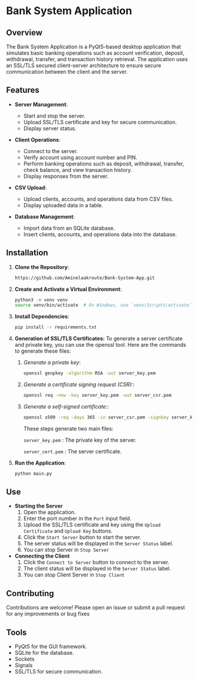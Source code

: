 # Bank System Application

## Overview

The Bank System Application is a PyQt5-based desktop application that simulates basic banking operations such as account verification, deposit, withdrawal, transfer, and transaction history retrieval. The application uses an SSL/TLS secured client-server architecture to ensure secure communication between the client and the server.

## Features

- **Server Management**:
  - Start and stop the server.
  - Upload SSL/TLS certificate and key for secure communication.
  - Display server status.

- **Client Operations**:
  - Connect to the server.
  - Verify account using account number and PIN.
  - Perform banking operations such as deposit, withdrawal, transfer, check balance, and view transaction history.
  - Display responses from the server.

- **CSV Upload**:
  - Upload clients, accounts, and operations data from CSV files.
  - Display uploaded data in a table.

- **Database Management**:
  - Import data from an SQLite database.
  - Insert clients, accounts, and operations data into the database.

## Installation

1. **Clone the Repository**:
   ```bash
   https://github.com/Aminelaakroute/Bank-System-App.git
2. **Create and Activate a Virtual Environment**:
   ```bash
   python3 -m venv venv
   source venv/bin/activate  # On Windows, use `venv\Scripts\activate`
3. **Install Dependencies**:
   ```bash
   pip install -r requirements.txt
4. **Generation of SSL/TLS Certificates:**
    To generate a server certificate and private key, you can use the openssl tool. Here are the commands to generate these files:

   1. *Generate a private key*:
       ```bash
      openssl genpkey -algorithm RSA -out server_key.pem
      ```
   2. *Generate a certificate signing request (CSR):*:
       ```bash
      openssl req -new -key server_key.pem -out server_csr.pem
       ```
   3. *Generate a self-signed certificate:*:
       ```bash
      openssl x509 -req -days 365 -in server_csr.pem -signkey server_key.pem -out server_cert.pem
       ```
       These steps generate two main files:

       `server_key.pem`  : The private key of the server.

       `server_cert.pem` : The server certificate.


5. **Run the Application**:
   ```bash
   python main.py
   
## Use
- **Starting the Server**
  1. Open the application.
  2. Enter the port number in the `Port` input field.
  3. Upload the SSL/TLS certificate and key using the `Upload Certificate` and `Upload Key` buttons.
  4. Click the `Start Server` button to start the server.
  5. The server status will be displayed in the `Server Status` label.
  6. You can stop Server in `Stop Server`
- **Connecting the Client**
  1. Click the `Connect to Server` button to connect to the server.
  2. The client status will be displayed in the `Server Status` label.
  3. You can stop Client Server in `Stop Client`
  
## Contributing
Contributions are welcome! Please open an issue or submit a pull request for any improvements or bug fixes

## Tools
- PyQt5 for the GUI framework.
- SQLite for the database.
- Sockets
- Signals
- SSL/TLS for secure communication.

